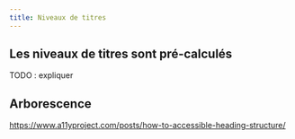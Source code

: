 ```yaml
---
title: Niveaux de titres
---
```


## Les niveaux de titres sont pré-calculés

TODO : expliquer 


## Arborescence

https://www.a11yproject.com/posts/how-to-accessible-heading-structure/